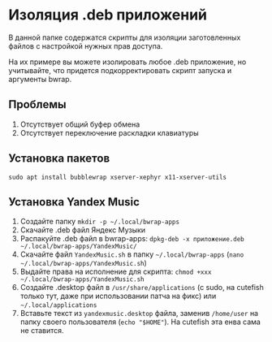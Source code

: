 # Изоляция .deb приложений
В данной папке содержатся скрипты для изоляции заготовленных файлов с настройкой нужных прав доступа.

На их примере вы можете изолировать любое .deb приложение, но учитывайте, что придется подкорректировать скрипт запуска и аргументы bwrap.

## Проблемы
1. Отсутствует общий буфер обмена
2. Отсутствует переключение раскладки клавиатуры

## Установка пакетов
```
sudo apt install bubblewrap xserver-xephyr x11-xserver-utils 
```

## Установка Yandex Music
1. Создайте папку `mkdir -p ~/.local/bwrap-apps`
2. Скачайте .deb файл Яндекс Музыки
3. Распакуйте .deb файл в bwrap-apps: `dpkg-deb -x приложение.deb ~/.local/bwrap-apps/YandexMusic/`
4. Скачайте файл `YandexMusic.sh` в папку `~/.local/bwrap-apps` (`nano ~/.local/bwrap-apps/YandexMusic.sh`)
5. Выдайте права на исполнение для скрипта: `chmod +xxx ~/.local/bwrap-apps/YandexMusic.sh`
6. Создайте .desktop файл в `/usr/share/applications` (с sudo, на cutefish только тут, даже при использовании патча на фикс) или `~/.local/applications`
7. Вставьте текст из `yandexmusic.desktop` файла, заменив `/home/user` на папку своего пользователя (`echo "$HOME"`). На cutefish эта енва сама не ставится.
